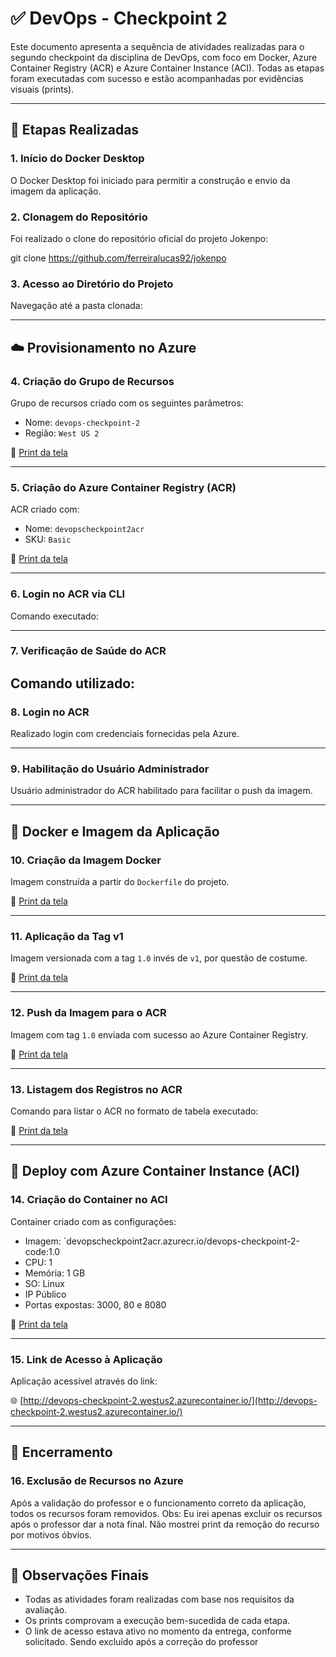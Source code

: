 
# ✅ DevOps - Checkpoint 2

Este documento apresenta a sequência de atividades realizadas para o segundo checkpoint da disciplina de DevOps, com foco em Docker, Azure Container Registry (ACR) e Azure Container Instance (ACI). Todas as etapas foram executadas com sucesso e estão acompanhadas por evidências visuais (prints).

---

## 🔧 Etapas Realizadas

### 1. Início do Docker Desktop
O Docker Desktop foi iniciado para permitir a construção e envio da imagem da aplicação.

### 2. Clonagem do Repositório
Foi realizado o clone do repositório oficial do projeto Jokenpo:

git clone https://github.com/ferreiralucas92/jokenpo


### 3. Acesso ao Diretório do Projeto
Navegação até a pasta clonada:

---

## ☁️ Provisionamento no Azure

### 4. Criação do Grupo de Recursos
Grupo de recursos criado com os seguintes parâmetros:
- Nome: `devops-checkpoint-2`
- Região: `West US 2`

📸 [Print da tela](https://raw.githubusercontent.com/WedSan/devops-checkpoint-3/refs/heads/main/assets/print_step_4.png)

---

### 5. Criação do Azure Container Registry (ACR)
ACR criado com:
- Nome: `devopscheckpoint2acr`
- SKU: `Basic`

📸 [Print da tela](https://raw.githubusercontent.com/WedSan/devops-checkpoint-3/refs/heads/main/assets/print_step_5.png)

---

### 6. Login no ACR via CLI
Comando executado:

---

### 7. Verificação de Saúde do ACR
Comando utilizado:
---

### 8. Login no ACR
Realizado login com credenciais fornecidas pela Azure.

---

### 9. Habilitação do Usuário Administrador
Usuário administrador do ACR habilitado para facilitar o push da imagem.

---

## 🐳 Docker e Imagem da Aplicação

### 10. Criação da Imagem Docker
Imagem construída a partir do `Dockerfile` do projeto.

📸 [Print da tela](https://raw.githubusercontent.com/WedSan/devops-checkpoint-3/refs/heads/main/assets/print_step_10.png)

---

### 11. Aplicação da Tag v1
Imagem versionada com a tag `1.0` invés de `v1`, por questão de costume.

📸 [Print da tela](https://raw.githubusercontent.com/WedSan/devops-checkpoint-3/refs/heads/main/assets/print_step_10.png)

---

### 12. Push da Imagem para o ACR
Imagem com tag `1.0` enviada com sucesso ao Azure Container Registry.

📸 [Print da tela](https://raw.githubusercontent.com/WedSan/devops-checkpoint-3/refs/heads/main/assets/print_step_12.png)

---

### 13. Listagem dos Registros no ACR
Comando para listar o ACR no formato de tabela executado:

📸 [Print da tela](https://raw.githubusercontent.com/WedSan/devops-checkpoint-3/refs/heads/main/assets/print_step_13.png)

---

## 🚀 Deploy com Azure Container Instance (ACI)

### 14. Criação do Container no ACI
Container criado com as configurações:
- Imagem: `devopscheckpoint2acr.azurecr.io/devops-checkpoint-2-code:1.0 
- CPU: 1
- Memória: 1 GB
- SO: Linux
- IP Público
- Portas expostas: 3000, 80 e 8080

📸 [Print da tela](https://raw.githubusercontent.com/WedSan/devops-checkpoint-3/refs/heads/main/assets/print_step_14.png)

---

### 15. Link de Acesso à Aplicação
Aplicação acessível através do link:

🌐 [http://devops-checkpoint-2.westus2.azurecontainer.io/](http://devops-checkpoint-2.westus2.azurecontainer.io/)

---

## 🧹 Encerramento

### 16. Exclusão de Recursos no Azure
Após a validação do professor e o funcionamento correto da aplicação, todos os recursos foram removidos.
Obs: Eu irei apenas excluir os recursos após o professor dar a nota final. Não mostrei print da remoção do recurso por motivos óbvios.



---

## 📎 Observações Finais

- Todas as atividades foram realizadas com base nos requisitos da avaliação.
- Os prints comprovam a execução bem-sucedida de cada etapa.
- O link de acesso estava ativo no momento da entrega, conforme solicitado. Sendo excluído após a correção do professor